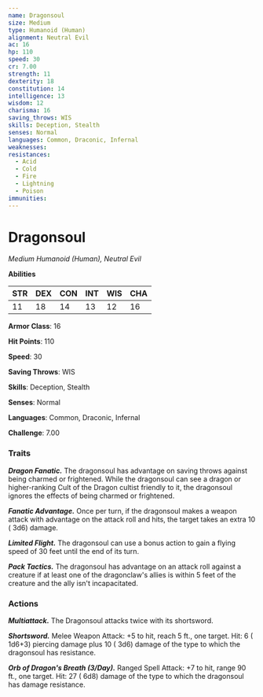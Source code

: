 ```yaml
---
name: Dragonsoul
size: Medium
type: Humanoid (Human)
alignment: Neutral Evil
ac: 16
hp: 110
speed: 30
cr: 7.00
strength: 11
dexterity: 18
constitution: 14
intelligence: 13
wisdom: 12
charisma: 16
saving_throws: WIS
skills: Deception, Stealth
senses: Normal
languages: Common, Draconic, Infernal
weaknesses:
resistances:
  - Acid
  - Cold
  - Fire
  - Lightning
  - Poison
immunities:
---
```


# Dragonsoul

*Medium Humanoid (Human), Neutral Evil*

**Abilities**

| STR | DEX | CON | INT | WIS | CHA |
| --- | --- | --- | --- | --- | --- |
| 11 | 18 | 14 | 13 | 12 | 16 |

**Armor Class**: 16

**Hit Points**: 110

**Speed**: 30

**Saving Throws**: WIS

**Skills**: Deception, Stealth

**Senses**: Normal

**Languages**: Common, Draconic, Infernal

**Challenge**: 7.00


### Traits
***Dragon Fanatic.*** The dragonsoul has advantage on saving throws against being charmed or frightened. While the dragonsoul can see a dragon or higher-ranking Cult of the Dragon cultist friendly to it, the dragonsoul ignores the effects of being charmed or frightened.

***Fanatic Advantage.*** Once per turn, if the dragonsoul makes a weapon attack with advantage on the attack roll and hits, the target takes an extra 10 ( 3d6) damage.

***Limited Flight.*** The dragonsoul can use a bonus action to gain a flying speed of 30 feet until the end of its turn.

***Pack Tactics.*** The dragonsoul has advantage on an attack roll against a creature if at least one of the dragonclaw's allies is within 5 feet of the creature and the ally isn't incapacitated.


### Actions
***Multiattack.*** The Dragonsoul attacks twice with its shortsword.

***Shortsword.*** Melee Weapon Attack:  +5 to hit, reach 5 ft., one target. Hit: 6 ( 1d6+3) piercing damage plus 10 ( 3d6) damage of the type to which the dragonsoul has resistance.

***Orb of Dragon's Breath (3/Day).*** Ranged Spell Attack:  +7 to hit, range 90 ft., one target. Hit: 27 ( 6d8) damage of the type to which the dragonsoul has damage resistance.

